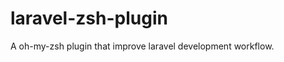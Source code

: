 laravel-zsh-plugin
==================

A oh-my-zsh plugin that improve laravel development workflow.
